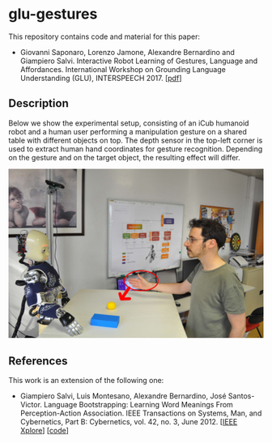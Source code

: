 # glu-gestures
This repository contains code and material for this paper:

* Giovanni Saponaro, Lorenzo Jamone, Alexandre Bernardino and Giampiero Salvi. Interactive Robot Learning of Gestures, Language and Affordances. International Workshop on Grounding Language Understanding (GLU), INTERSPEECH 2017. [[pdf](http://www.isr.tecnico.ulisboa.pt/~gsaponaro/publications/saponaro-glu2017.pdf)]

## Description

Below we show the experimental setup, consisting of an iCub humanoid robot and a human user performing a manipulation gesture on a shared table with different objects on top. The depth sensor in the top-left corner is used to extract human hand coordinates for gesture recognition. Depending on the gesture and on the target object, the resulting effect will differ.

<img src="article/2017-07_camera-ready/figures/human_tap.jpg" alt="Experimental setup." style="width: 800px;"/>

## References

This work is an extension of the following one:

* Giampiero Salvi, Luis Montesano, Alexandre Bernardino, José Santos-Victor. Language Bootstrapping: Learning Word Meanings From Perception-Action Association. IEEE Transactions on Systems, Man, and Cybernetics, Part B: Cybernetics, vol. 42, no. 3, June 2012. [[IEEE Xplore](http://ieeexplore.ieee.org/document/6082460/)] [[code](https://github.com/giampierosalvi/AffordancesAndSpeech)]
